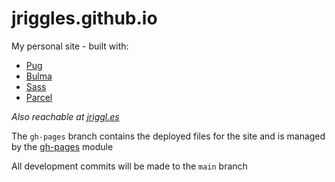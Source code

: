 # jriggles.github.io

My personal site - built with:
- [Pug](https://pugjs.org/api/getting-started.html)
- [Bulma](https://bulma.io/)
- [Sass](https://sass-lang.com/)
- [Parcel](https://parceljs.org/)

*Also reachable at [jriggl.es](https://jriggl.es)*


The `gh-pages` branch contains the deployed files for the site and is managed by the [gh-pages](https://www.npmjs.com/package/gh-pages) module

All development commits will be made to the `main` branch
